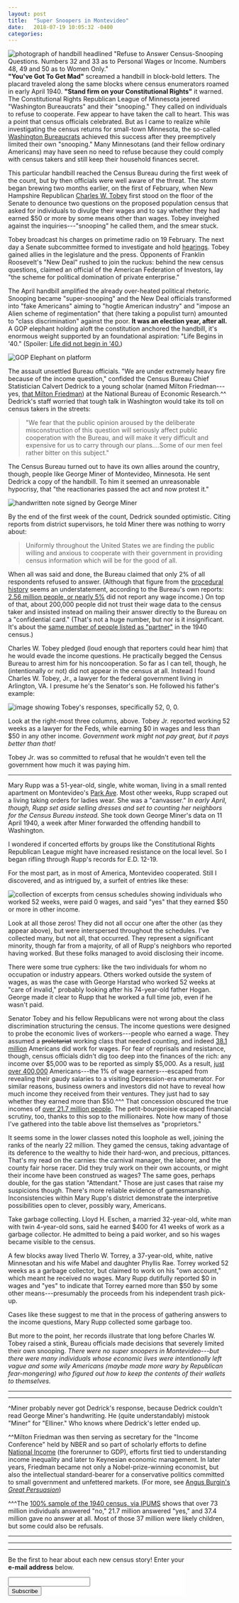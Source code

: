 ```yaml
---
layout: post
title:  "Super Snoopers in Montevideo"
date:   2018-07-19 10:05:32 -0400
categories:
---
```


![photograph of handbill headlined "Refuse to Answer Census-Snooping Questions. Numbers 32 and 33 as to Personal Wages or Income. Numbers 48, 49 and 50 as to Women Only."](/images/refuse-1940-income.jpg) **"You've Got To Get Mad"** screamed a handbill in block-bold letters. The placard traveled along the same blocks where census enumerators roamed in early April 1940. **"Stand firm on your Constitutional Rights"** it warned. The Constitutional Rights Republican League of Minnesota jeered "Washington Bureaucrats" and their "snooping." They called on individuals to refuse to cooperate. Few appear to have taken the call to heart. This was a point that census officials celebrated. But as I came to realize while investigating the census returns for small-town Minnesota, the so-called [Washington Bureaucrats](https://books.google.com/ngrams/graph?content=Washington+bureaucrat&year_start=1900&year_end=2000&corpus=15&smoothing=3&share=&direct_url=t1%3B%2CWashington%20bureaucrat%3B%2Cc0) achieved this success after they preemptively limited their own "snooping." Many Minnesotans (and their fellow ordinary Americans) may have seen no need to refuse because they could comply with census takers and still keep their household finances secret.

This particular handbill reached the Census Bureau during the first week of the count, but by then officials were well aware of the threat. The storm began brewing two months earlier, on the first of February, when New Hampshire Republican [Charles W. Tobey](https://ead.dartmouth.edu/html/ml3_fullguide.html) first stood on the floor of the Senate to denounce two questions on the proposed population census that asked for individuals to divulge their wages and to say whether they had earned $50 or more by some means other than wages. Tobey inveighed against the inquiries---"snooping" he called them, and the smear stuck.

<!--- See "Senator Tobey Calls Census Quiz Snooping. Fears Political Abuses and Peril to Liberty" Chicago Daily Tribune 2 February 1940. To begin, Tobey emphasized that enumerators were often political appointees, which made them suspect surveyors in the thrall of political machines. --->

Tobey broadcast his charges on primetime radio on 19 February. The next day a Senate subcommittee formed to investigate and hold [hearings](https://hdl.handle.net/2027/mdp.39015016421318?urlappend=%3Bseq=6). Tobey gained allies in the legislature and the press. Opponents of Franklin Roosevelt's "New Deal" rushed to join the ruckus: behind the new census questions, claimed an official of the American Federation of Investors, lay "the scheme for political domination of private enterprise."

<!---"Today on the Radio," *New York Times* 19 Feb. 1940. on WJZ at 7:15-7:30pm ; AP report: "Senate Committee to Hear Census Snooping Protests" *Chicago Daily Tribune* 21 February 1940.; Final sentence quote a paraphrase of Hugh S. Magill of American Federation of Investors in "Snooping at New Low in Census, Magill Charges" 25 February 1940.--->

The April handbill amplified the already over-heated political rhetoric. Snooping became "super-snooping" and the New Deal officials transformed into "fake Americans" aiming to "hogtie American industry" and "impose an Alien scheme of regimentation" that (here taking a populist turn) amounted to "class discrimination" against the poor. **It was an election year, after all.** A GOP elephant holding aloft the constitution anchored the handbill, it's enormous weight supported by an foundational aspiration: "Life Begins in '40." (Spoiler: [Life did not begin in '40.](http://www.presidency.ucsb.edu/showelection.php?year=1940))

![GOP Elephant on platform](/images/GOP-1940-income.jpg)

The assault unsettled Bureau officials. "We are under extremely heavy fire because of the income question," confided the Census Bureau Chief Statistician Calvert Dedrick to a young scholar (named Milton Friedman---yes, [that Milton Friedman](https://www.nybooks.com/articles/2007/02/15/who-was-milton-friedman/)) at the National Bureau of Economic Research.^^ Dedrick's staff worried that tough talk in Washington would take its toll on census takers in the streets:
>"We fear that the public opinion aroused by the deliberate misconstruction of this question will seriously affect public cooperation with the Bureau, and will make it very difficult and expensive for us to carry through our plans....Some of our men feel rather bitter on this subject."

<!--- Dedrick to Milton Friedman, 2 March 1940, Folder “F” Box 209, Entry 210, “General Records Maintained by Calvert Dedrick, 1935 – 1942” RG 29 NARA I.--->

The Census Bureau turned out to have its own allies around the country, though, people like George Miner of Montevideo, Minnesota. He sent Dedrick a copy of the handbill. To him it seemed an unreasonable hypocrisy, that "the reactionaries passed the act and now protest it."

![handwritten note signed by George Miner](/images/Miner_note.jpg)

By the end of the first week of the count, Dedrick sounded optimistic. Citing reports from district supervisors, he told Miner there was nothing to worry about:
>Uniformly throughout the United States we are finding the public willing and anxious to cooperate with their government in providing census information which will be for the good of all.

<!--- Dedrick to George Elliner, 8 April 1940, Folder “E” Box 209, Entry 210, “General Records Maintained by Calvert Dedrick, 1935 – 1942” RG 29 NARA I.--->

When all was said and done, the Bureau claimed that only 2% of all respondents refused to answer. (Although that figure from the [procedural history](https://www.census.gov/history/pdf/1940proceduralhistory-12617.pdf) seems an understatement, according to the Bureau's own reports: [2.56 million people, or nearly 5%](https://hdl.handle.net/2027/osu.32435067124230?urlappend=%3Bseq=24) did not report any wage income.) On top of that, about 200,000 people did not trust their wage data to the census taker and insisted instead on mailing their answer directly to the Bureau on a "confidential card." (That's not a huge number, but nor is it insignificant. It's about the [same number of people listed as "partner"](/2018/07/03/partners.html) in the 1940 census.)

<!--- That 2% figure and the confidential card figure are from Robert M. Jenkins, Procedural History of the 1940 Census of Population and Housing (Madison, WI: University of Wisconsin Press, 1985), 13. --->

Charles W. Tobey pledged (loud enough that reporters could hear him) that he would evade the income questions. He practically begged the Census Bureau to arrest him for his noncooperation. So far as I can tell, though, he (intentionally or not) did not appear in the census at all. Instead I found Charles W. Tobey, Jr., a lawyer for the federal government living in Arlington, VA. I presume he's the Senator's son. He followed his father's example:
<!--- On Senator Tobey's pledge, see "Tobey Abandons Battle against Census Queries," *New York Times* 31 March 1940.--->
![image showing Tobey's responses, specifically 52, 0, 0.](/images/Tobey-Jr-Income.jpg)

Look at the right-most three columns, above. Tobey Jr. reported working 52 weeks as a lawyer for the Feds, while earning $0 in wages and less than $50 in any other income. *Government work might not pay great, but it pays better than that!*

Tobey Jr. was so committed to refusal that he wouldn't even tell the government how much it was paying him.

---
<p></p>

Mary Rupp was a 51-year-old, single, white woman, living in a small rented apartment on Montevideo's [Park Ave](https://www.google.com/maps/place/Park+Ave,+Montevideo,+MN+56265/@44.9411775,-95.7136841,639m/data=!3m1!1e3!4m5!3m4!1s0x52cad664d3be094d:0x75e3fbb2dee95303!8m2!3d44.941618!4d-95.712064). Most other weeks, Rupp scraped out a living taking orders for ladies wear. She was a "canvasser." *In early April, though, Rupp set aside selling dresses and set to counting her neighbors for the Census Bureau instead.* She took down George Miner's data on 11 April 1940, a week after Miner forwarded the offending handbill to Washington.

I wondered if concerted efforts by groups like the Constitutional Rights Republican League might have increased resistance on the local level. So I began rifling through Rupp's records for E.D. 12-19.

For the most part, as in most of America, Montevideo cooperated. Still I discovered, and as intrigued by, a surfeit of entries like these:

![collection of excerpts from census schedules showing individuals who worked 52 weeks, were paid 0 wages, and said "yes" that they earned $50 or more in other income.](/images/Montevideo-zero-wages.jpg)

Look at all those zeros! They did not all occur one after the other (as they appear above), but were interspersed throughout the schedules. I've collected many, but not all, that occurred. They represent a significant minority, though far from a majority, of all of Rupp's neighbors who reported having worked. But these folks managed to avoid disclosing their income.

There were some true cyphers: like the two individuals for whom no occupation or industry appears. Others worked outside the system of wages, as was the case with George Harstad who worked 52 weeks at "care of invalid," probably looking after his 74-year-old father Hogan. George made it clear to Rupp that he worked a full time job, even if he wasn't paid. <!--- Sheet 7a E.D. 12-19 --->

Senator Tobey and his fellow Republicans were not wrong about the class discrimination structuring the census. The income questions were designed to probe the economic lives of workers---people who earned a wage. They assumed a ~~proletariat~~ working class that needed counting, and indeed [38.1 million](https://hdl.handle.net/2027/osu.32435067124230?urlappend=%3Bseq=24) Americans did work for wages. For fear of reprisals and resistance, though, census officials didn't dig too deep into the finances of the rich: any income over $5,000 was to be reported as simply $5,000. As a result, [just over 400,000](https://hdl.handle.net/2027/osu.32435067124230?urlappend=%3Bseq=24) Americans---the 1% of wage earners---escaped from revealing their gaudy salaries to a visiting Depression-era enumerator. For similar reasons, business owners and investors did not have to reveal how much income they received from their ventures. They just had to say whether they earned more than $50.^^^ That concession obscured the true incomes of [over 21.7 million people](https://usa.ipums.org/usa-action/variables/INCNONWG#codes_section). The petit-bourgeoisie escaped financial scrutiny, too, thanks to this sop to the millionaires. Note how many of those I've gathered into the table above list themselves as "proprietors."

It seems some in the lower classes noted this loophole as well, joining the ranks of the nearly 22 million. They gamed the census, taking advantage of its deference to the wealthy to hide their hard-won, and precious, pittances. That's my read on the carnies: the carnival manager, the laborer, and the county fair horse racer. Did they truly work on their own accounts, or might their income have been construed as wages? The same goes, perhaps double, for the gas station "Attendant." Those are just cases that raise my suspicions though. There's more reliable evidence of gamesmanship. Inconsistencies within Mary Rupp's district demonstrate the interpretive possibilities open to clever, possibly wary, Americans.

Take garbage collecting. Lloyd H. Eschen, a married 32-year-old, white man with twin 4-year-old sons, said he earned $400 for 41 weeks of work as a garbage collector. He admitted to being a paid worker, and so his wages became visible to the census.

A few blocks away lived Therlo W. Torrey, a 37-year-old, white, native Minnesotan and his wife Mabel and daughter Phyllis Rae. Torrey worked 52 weeks as a garbage collector, but claimed to work on his "own account," which meant he received no wages. Mary Rupp dutifully reported $0 in wages and "yes" to indicate that Torrey earned more than $50 by some other means---presumably the proceeds from his independent trash pick-up.

Cases like these suggest to me that in the process of gathering answers to the income questions, Mary Rupp collected some garbage too.

<!--- Torry appears on sheet 9B and Eschen on sheet 11B of ED 12-19 --->

But more to the point, her records illustrate that long before Charles W. Tobey raised a stink, Bureau officials made decisions that severely limited their own snooping. *There were no super snoopers in Montevideo---but there were many individuals whose economic lives were intentionally left vague and some wily Americans (maybe made more wary by Republican fear-mongering) who figured out how to keep the contents of their wallets to themselves.*



<!---The question causing all this trouble read: "Amount of money wages or salary received." recall: any amount above $5000 just listed as $5000+) How many of those? I wonder?  With the follow-up:  "Column. 33. Did this person receive income of $50 or more from sources other than money wages or salary? (Yes or No.)" In training workshops, Bureau officials stressed: "Includes only money wage or salary. *Business profits, etc.. are not to be counted.*" The printed instruction book likewise directed: "Do not include the earnings of businessmen, farmers, or professional persons derived from business profits, sale of crops, or fees." (72, para. 585) Training workshop from page 11 of "Columns 21-25. Employment status", Shryock's copy of instructions prepared by Durand to be used in morning of second day of "Regional Training Conference for Field Supervisory Personnel" notes dated 21 February 1940 in Folder 7, Box 4, Entry P 15, “Census Planning and Management Files, 1940-1963,” RG 29 NARA I.  Bureau of the Census, _Instructions to Enumerators: Population and Agriculture 1940_ (Washington, DC: Department of Commerce, 1940) form PA-1. --->
<!--- potentially also of note and interest: "Weeks worked, wages, other income" listed as single most difficult set of questions for enumerators to master during the 1939 Trial Census. See "Enumerator's Summary Reports Special Census: 1939" among materials to be used on second day of "Regional Training Conference for Field Supervisory Personnel" notes dated 21 February 1940 in Folder 7, Box 4, Entry P 15, “Census Planning and Management Files, 1940-1963,” RG 29 NARA I. --->

<!--- accommodations to the wealthy, as found in *Instructions to Enumerators*: "Some persons who might otherwise be reluctant to report wages or salary would be quite willing to do so if they learn that the amount above $5,000 need not be specified."(72, para. 72)
"The purpose of this question is to find out whether the person received $50 or more income during the year 1939 from sources other than money wages or salary, and not to ascertain the *amount* of such income. Do not ask the total *amount* of income received from sources other than money wages or salary." (73, para. 592)
 Bureau of the Census, _Instructions to Enumerators: Population and Agriculture 1940_ (Washington, DC: Department of Commerce, 1940) form PA-1. --->


---
---
<p></p>

^Miner probably never got Dedrick's response, because Dedrick couldn't read George Miner's handwriting. He (quite understandably) mistook "Miner" for "Elliner." Who knows where Dedrick's letter ended up.

^^Milton Friedman was then serving as secretary for the "Income Conference" held by NBER and so part of scholarly efforts to define [National Income](http://hdl.handle.net/2027/mdp.39015035952244) (the forerunner to GDP), efforts first tied to understanding income inequality and later to Keynesian economic management. In later years, Friedman became not only a Nobel-prize-winning economist, but also the intellectual standard-bearer for a conservative politics committed to small government and unfettered markets. (For more, see [Angus Burgin's *Great Persuasion*](https://www.amazon.com/Great-Persuasion-Reinventing-Markets-Depression/dp/0674503767))

^^^The [100% sample of the 1940 census, via IPUMS](https://usa.ipums.org/usa-action/variables/INCNONWG#codes_section) shows that over 73 million individuals answered "no," 21.7 million answered "yes," and 37.4 million gave no answer at all. Most of those 37 million were likely children, but some could also be refusals.

---
---
---


<!-- Begin MailChimp Signup Form -->
<link href="//cdn-images.mailchimp.com/embedcode/classic-10_7.css" rel="stylesheet" type="text/css">
<style type="text/css">
	#mc_embed_signup{background:#fff; clear:left;  width:400px;}
</style>
<div id="mc_embed_signup">
<form action="https://censusstories.us18.list-manage.com/subscribe/post?u=000dd26e1c94a37eaac4e40fc&amp;id=3ad965cfea" method="post" id="mc-embedded-subscribe-form" name="mc-embedded-subscribe-form" class="validate" target="_blank" novalidate>
    <div id="mc_embed_signup_scroll">
	<p>Be the first to hear about each new census story! Enter your <b>e-mail address</b> below.</p>
<div class="mc-field-group">
	<label for="mce-EMAIL"> </label>
	<input type="email" value="" name="EMAIL" class="required email" id="mce-EMAIL">
</div>
	<div id="mce-responses" class="clear">
		<div class="response" id="mce-error-response" style="display:none"></div>
		<div class="response" id="mce-success-response" style="display:none"></div>
	</div>    <!-- real people should not fill this in and expect good things - do not remove this or risk form bot signups-->
    <div style="position: absolute; left: -5000px;" aria-hidden="true"><input type="text" name="b_000dd26e1c94a37eaac4e40fc_3ad965cfea" tabindex="-1" value=""></div>
    <div class="clear"><input type="submit" value="Subscribe" name="subscribe" id="mc-embedded-subscribe" class="button"></div>
    </div>
</form>
</div>
<script type='text/javascript' src='//s3.amazonaws.com/downloads.mailchimp.com/js/mc-validate.js'></script><script type='text/javascript'>(function($) {window.fnames = new Array(); window.ftypes = new Array();fnames[0]='EMAIL';ftypes[0]='email';fnames[1]='FNAME';ftypes[1]='text';fnames[2]='LNAME';ftypes[2]='text';fnames[3]='ADDRESS';ftypes[3]='address';fnames[4]='PHONE';ftypes[4]='phone';fnames[5]='BIRTHDAY';ftypes[5]='birthday';}(jQuery));var $mcj = jQuery.noConflict(true);</script>
<!--End mc_embed_signup-->
